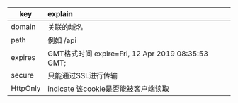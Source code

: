 | key        |  explain          |
| ------------- |:-------------|
| domain     | 关联的域名| 
| path     | 例如 /api      |  
| expires | GMT格式时间  expire=Fri, 12 Apr 2019 08:35:53 GMT;    |
|secure|只能通过SSL进行传输|
|HttpOnly| indicate 该cookie是否能被客户端读取|
 
